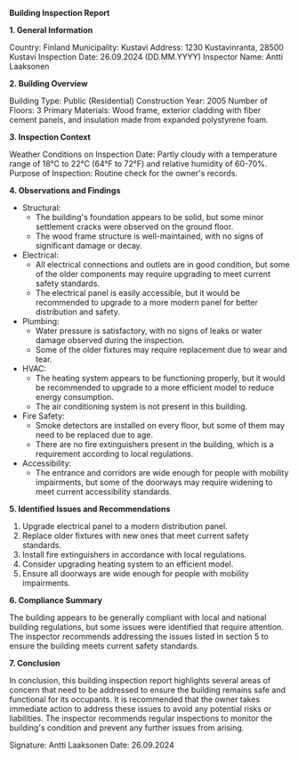 **Building Inspection Report**

**1. General Information**

Country: Finland
Municipality: Kustavi
Address: 1230 Kustavinranta, 28500 Kustavi
Inspection Date: 26.09.2024 (DD.MM.YYYY)
Inspector Name: Antti Laaksonen

**2. Building Overview**

Building Type: Public (Residential)
Construction Year: 2005
Number of Floors: 3
Primary Materials: Wood frame, exterior cladding with fiber cement panels, and insulation made from expanded polystyrene foam.

**3. Inspection Context**

Weather Conditions on Inspection Date: Partly cloudy with a temperature range of 18°C to 22°C (64°F to 72°F) and relative humidity of 60-70%.
Purpose of Inspection: Routine check for the owner's records.

**4. Observations and Findings**

* Structural:
	+ The building's foundation appears to be solid, but some minor settlement cracks were observed on the ground floor.
	+ The wood frame structure is well-maintained, with no signs of significant damage or decay.
* Electrical:
	+ All electrical connections and outlets are in good condition, but some of the older components may require upgrading to meet current safety standards.
	+ The electrical panel is easily accessible, but it would be recommended to upgrade to a more modern panel for better distribution and safety.
* Plumbing:
	+ Water pressure is satisfactory, with no signs of leaks or water damage observed during the inspection.
	+ Some of the older fixtures may require replacement due to wear and tear.
* HVAC:
	+ The heating system appears to be functioning properly, but it would be recommended to upgrade to a more efficient model to reduce energy consumption.
	+ The air conditioning system is not present in this building.
* Fire Safety:
	+ Smoke detectors are installed on every floor, but some of them may need to be replaced due to age.
	+ There are no fire extinguishers present in the building, which is a requirement according to local regulations.
* Accessibility:
	+ The entrance and corridors are wide enough for people with mobility impairments, but some of the doorways may require widening to meet current accessibility standards.

**5. Identified Issues and Recommendations**

1. Upgrade electrical panel to a modern distribution panel.
2. Replace older fixtures with new ones that meet current safety standards.
3. Install fire extinguishers in accordance with local regulations.
4. Consider upgrading heating system to an efficient model.
5. Ensure all doorways are wide enough for people with mobility impairments.

**6. Compliance Summary**

The building appears to be generally compliant with local and national building regulations, but some issues were identified that require attention. The inspector recommends addressing the issues listed in section 5 to ensure the building meets current safety standards.

**7. Conclusion**

In conclusion, this building inspection report highlights several areas of concern that need to be addressed to ensure the building remains safe and functional for its occupants. It is recommended that the owner takes immediate action to address these issues to avoid any potential risks or liabilities. The inspector recommends regular inspections to monitor the building's condition and prevent any further issues from arising.

Signature: Antti Laaksonen
Date: 26.09.2024